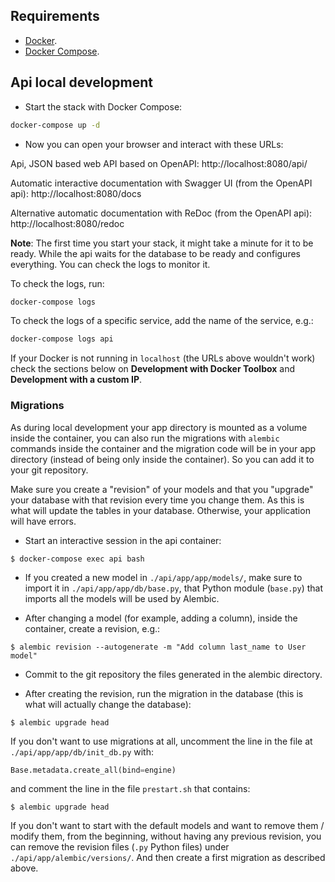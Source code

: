 
## Requirements

* [Docker](https://www.docker.com/).
* [Docker Compose](https://docs.docker.com/compose/install/).

## Api local development

* Start the stack with Docker Compose:

```bash
docker-compose up -d
```

* Now you can open your browser and interact with these URLs:

Api, JSON based web API based on OpenAPI: http://localhost:8080/api/

Automatic interactive documentation with Swagger UI (from the OpenAPI api): http://localhost:8080/docs

Alternative automatic documentation with ReDoc (from the OpenAPI api): http://localhost:8080/redoc


**Note**: The first time you start your stack, it might take a minute for it to be ready. While the api waits for
the database to be ready and configures everything. You can check the logs to monitor it.

To check the logs, run:

```bash
docker-compose logs
```

To check the logs of a specific service, add the name of the service, e.g.:

```bash
docker-compose logs api
```

If your Docker is not running in `localhost` (the URLs above wouldn't work) check the sections below on **Development
with Docker Toolbox** and **Development with a custom IP**.

### Migrations

As during local development your app directory is mounted as a volume inside the container, you can also run the
migrations with `alembic` commands inside the container and the migration code will be in your app directory (instead of
being only inside the container). So you can add it to your git repository.

Make sure you create a "revision" of your models and that you "upgrade" your database with that revision every time you
change them. As this is what will update the tables in your database. Otherwise, your application will have errors.

* Start an interactive session in the api container:

```console
$ docker-compose exec api bash
```

* If you created a new model in `./api/app/app/models/`, make sure to import it in `./api/app/app/db/base.py`,
  that Python module (`base.py`) that imports all the models will be used by Alembic.

* After changing a model (for example, adding a column), inside the container, create a revision, e.g.:

```console
$ alembic revision --autogenerate -m "Add column last_name to User model"
```

* Commit to the git repository the files generated in the alembic directory.

* After creating the revision, run the migration in the database (this is what will actually change the database):

```console
$ alembic upgrade head
```

If you don't want to use migrations at all, uncomment the line in the file at `./api/app/app/db/init_db.py` with:

```python
Base.metadata.create_all(bind=engine)
```

and comment the line in the file `prestart.sh` that contains:

```console
$ alembic upgrade head
```

If you don't want to start with the default models and want to remove them / modify them, from the beginning, without
having any previous revision, you can remove the revision files (`.py` Python files)
under `./api/app/alembic/versions/`. And then create a first migration as described above.
